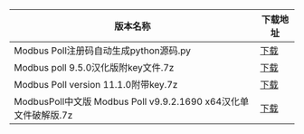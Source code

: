 <table>
<thead><tr><th>版本名称</th><th>下载地址</th></tr></thead>
<tbody>
<tr><td>Modbus Poll注册码自动生成python源码.py</td><td><a href="https://mbd.pub/o/bread/YZWYkpdpZQ==">下载</a></td></tr>
<tr><td>Modbus poll 9.5.0汉化版附key文件.7z</td><td><a href="https://mbd.pub/o/bread/YZWYkpZybA==">下载</a></td></tr>
<tr><td>Modbus Poll version 11.1.0附带key.7z</td><td><a href="https://mbd.pub/o/bread/YZWYkpZybQ==">下载</a></td></tr>
<tr><td>ModbusPoll中文版 Modbus Poll v9.9.2.1690 x64汉化单文件破解版.7z</td><td><a href="https://mbd.pub/o/bread/YZWYkpdpZA==">下载</a></td></tr>
</tbody>
</table>